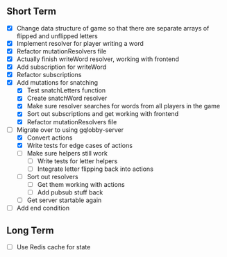 ## Short Term

- [x] Change data structure of game so that there are separate arrays of flipped and unflipped letters
- [x] Implement resolver for player writing a word
- [x] Refactor mutationResolvers file
- [x] Actually finish writeWord resolver, working with frontend
- [x] Add subscription for writeWord
- [x] Refactor subscriptions
- [x] Add mutations for snatching
    - [x] Test snatchLetters function
    - [x] Create snatchWord resolver
    - [x] Make sure resolver searches for words from all players in the game
    - [x] Sort out subscriptions and get working with frontend
    - [x] Refactor mutationResolvers file
- [ ] Migrate over to using gqlobby-server
    - [x] Convert actions
    - [x] Write tests for edge cases of actions
    - [ ] Make sure helpers still work
        - [ ] Write tests for letter helpers
        - [ ] Integrate letter flipping back into actions
    - [ ] Sort out resolvers
        - [ ] Get them working with actions
        - [ ] Add pubsub stuff back
    - [ ] Get server startable again
- [ ] Add end condition

## Long Term

- [ ] Use Redis cache for state